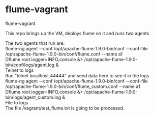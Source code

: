 # flume-vagrant
flume-vagrant

This repo brings up the VM, deploys flume on it and runs two agents  

The two agents that run are:    
flume-ng agent --conf /opt/apache-flume-1.9.0-bin/conf --conf-file /opt/apache-flume-1.9.0-bin/conf/flume.conf --name a1 Dflume.root.logger=INFO,console &> /opt/apache-flume-1.9.0-bin/conf/logs/agent.log &  
    Telnet to logs  
    Run "telnet localhost 44444" and send data here to see it in the logs  
flume-ng agent --conf /opt/apache-flume-1.9.0-bin/conf --conf-file /opt/apache-flume-1.9.0-bin/conf/flume_custom.conf --name a1 Dflume.root.logger=INFO,console &> /opt/apache-flume-1.9.0-bin/logs/agent_custom.log &  
    File to logs  
    The file /vagrant/test_flume.txt is going to be processed. 
    





